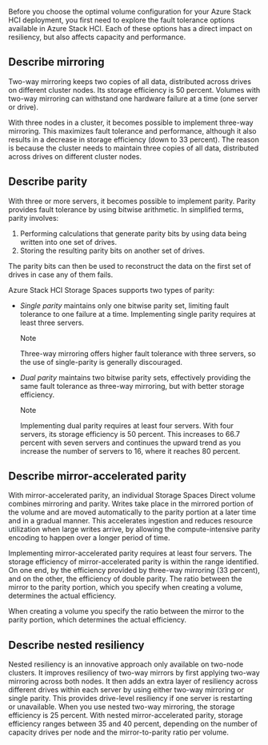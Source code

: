 Before you choose the optimal volume configuration for your Azure Stack HCI deployment, you first need to explore the fault tolerance options available in Azure Stack HCI. Each of these options has a direct impact on resiliency, but also affects capacity and performance.

## Describe mirroring

Two-way mirroring keeps two copies of all data, distributed across drives on different cluster nodes. Its storage efficiency is 50 percent. Volumes with two-way mirroring can withstand one hardware failure at a time (one server or drive).

With three nodes in a cluster, it becomes possible to implement three-way mirroring. This maximizes fault tolerance and performance, although it also results in a decrease in storage efficiency (down to 33 percent). The reason is because the cluster needs to maintain three copies of all data, distributed across drives on different cluster nodes.

## Describe parity

With three or more servers, it becomes possible to implement parity. Parity provides fault tolerance by using bitwise arithmetic. In simplified terms, parity involves:

1. Performing calculations that generate parity bits by using data being written into one set of drives.
1. Storing the resulting parity bits on another set of drives.

The parity bits can then be used to reconstruct the data on the first set of drives in case any of them fails.

Azure Stack HCI Storage Spaces supports two types of parity:

- *Single* *parity* maintains only one bitwise parity set, limiting fault tolerance to one failure at a time. Implementing single parity requires at least three servers.

   > [!NOTE]
   > Three-way mirroring offers higher fault tolerance with three servers, so the use of single-parity is generally discouraged.

- *Dual* *parity* maintains two bitwise parity sets, effectively providing the same fault tolerance as three-way mirroring, but with better storage efficiency.

   > [!NOTE]
   > Implementing dual parity requires at least four servers. With four servers, its storage efficiency is 50 percent. This increases to 66.7 percent with seven servers and continues the upward trend as you increase the number of servers to 16, where it reaches 80 percent.

## Describe mirror-accelerated parity

With mirror-accelerated parity, an individual Storage Spaces Direct volume combines mirroring and parity. Writes take place in the mirrored portion of the volume and are moved automatically to the parity portion at a later time and in a gradual manner. This accelerates ingestion and reduces resource utilization when large writes arrive, by allowing the compute-intensive parity encoding to happen over a longer period of time.

Implementing mirror-accelerated parity requires at least four servers. The storage efficiency of mirror-accelerated parity is within the range identified. On one end, by the efficiency provided by three-way mirroring (33 percent), and on the other, the efficiency of double parity. The ratio between the mirror to the parity portion, which you specify when creating a volume, determines the actual efficiency.

When creating a volume you specify the ratio between the mirror to the parity portion, which determines the actual efficiency.

## Describe nested resiliency

Nested resiliency is an innovative approach only available on two-node clusters. It improves resiliency of two-way mirrors by first applying two-way mirroring across both nodes. It then adds an extra layer of resiliency across different drives within each server by using either two-way mirroring or single parity. This provides drive-level resiliency if one server is restarting or unavailable. When you use nested two-way mirroring, the storage efficiency is 25 percent. With nested mirror-accelerated parity, storage efficiency ranges between 35 and 40 percent, depending on the number of capacity drives per node and the mirror-to-parity ratio per volume.
